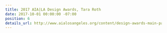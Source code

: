 ```yaml
---
title: 2017 AIA|LA Design Awards, Tara Roth
date: 2017-10-01 00:00:00 -07:00
position: 6
details_url: http://www.aialosangeles.org/content/design-awards-main-page.html#.Wfn4LxOPJjR
---
```


